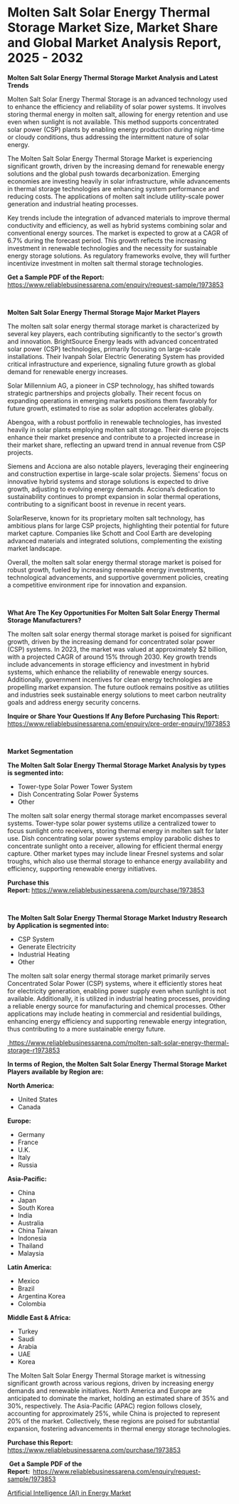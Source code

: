 <p><h1>Molten Salt Solar Energy Thermal Storage Market Size, Market Share and Global Market Analysis Report, 2025 - 2032</h1></p><p><strong>Molten Salt Solar Energy Thermal Storage Market Analysis and Latest Trends</strong></p>
<p><p>Molten Salt Solar Energy Thermal Storage is an advanced technology used to enhance the efficiency and reliability of solar power systems. It involves storing thermal energy in molten salt, allowing for energy retention and use even when sunlight is not available. This method supports concentrated solar power (CSP) plants by enabling energy production during night-time or cloudy conditions, thus addressing the intermittent nature of solar energy.</p><p>The Molten Salt Solar Energy Thermal Storage Market is experiencing significant growth, driven by the increasing demand for renewable energy solutions and the global push towards decarbonization. Emerging economies are investing heavily in solar infrastructure, while advancements in thermal storage technologies are enhancing system performance and reducing costs. The applications of molten salt include utility-scale power generation and industrial heating processes.</p><p>Key trends include the integration of advanced materials to improve thermal conductivity and efficiency, as well as hybrid systems combining solar and conventional energy sources. The market is expected to grow at a CAGR of 6.7% during the forecast period. This growth reflects the increasing investment in renewable technologies and the necessity for sustainable energy storage solutions. As regulatory frameworks evolve, they will further incentivize investment in molten salt thermal storage technologies.</p></p>
<p><strong>Get a Sample PDF of the Report:&nbsp;</strong> <a href="https://www.reliablebusinessarena.com/enquiry/request-sample/1973853?utm_campaign=3024&utm_medium=2&utm_source=Github&utm_content=ia&utm_term=07042025&utm_id=molten-salt-solar-energy-thermal-storage">https://www.reliablebusinessarena.com/enquiry/request-sample/1973853</a></p>
<p>&nbsp;</p>
<p><strong>Molten Salt Solar Energy Thermal Storage Major Market Players</strong></p>
<p><p>The molten salt solar energy thermal storage market is characterized by several key players, each contributing significantly to the sector's growth and innovation. BrightSource Energy leads with advanced concentrated solar power (CSP) technologies, primarily focusing on large-scale installations. Their Ivanpah Solar Electric Generating System has provided critical infrastructure and experience, signaling future growth as global demand for renewable energy increases.</p><p>Solar Millennium AG, a pioneer in CSP technology, has shifted towards strategic partnerships and projects globally. Their recent focus on expanding operations in emerging markets positions them favorably for future growth, estimated to rise as solar adoption accelerates globally.</p><p>Abengoa, with a robust portfolio in renewable technologies, has invested heavily in solar plants employing molten salt storage. Their diverse projects enhance their market presence and contribute to a projected increase in their market share, reflecting an upward trend in annual revenue from CSP projects.</p><p>Siemens and Acciona are also notable players, leveraging their engineering and construction expertise in large-scale solar projects. Siemens' focus on innovative hybrid systems and storage solutions is expected to drive growth, adjusting to evolving energy demands. Acciona’s dedication to sustainability continues to prompt expansion in solar thermal operations, contributing to a significant boost in revenue in recent years.</p><p>SolarReserve, known for its proprietary molten salt technology, has ambitious plans for large CSP projects, highlighting their potential for future market capture. Companies like Schott and Cool Earth are developing advanced materials and integrated solutions, complementing the existing market landscape.</p><p>Overall, the molten salt solar energy thermal storage market is poised for robust growth, fueled by increasing renewable energy investments, technological advancements, and supportive government policies, creating a competitive environment ripe for innovation and expansion.</p></p>
<p>&nbsp;</p>
<p><strong>What Are The Key Opportunities For Molten Salt Solar Energy Thermal Storage Manufacturers?</strong></p>
<p><p>The molten salt solar energy thermal storage market is poised for significant growth, driven by the increasing demand for concentrated solar power (CSP) systems. In 2023, the market was valued at approximately $2 billion, with a projected CAGR of around 15% through 2030. Key growth trends include advancements in storage efficiency and investment in hybrid systems, which enhance the reliability of renewable energy sources. Additionally, government incentives for clean energy technologies are propelling market expansion. The future outlook remains positive as utilities and industries seek sustainable energy solutions to meet carbon neutrality goals and address energy security concerns.</p></p>
<p><strong>Inquire or Share Your Questions If Any Before Purchasing This Report:</strong> <a href="https://www.reliablebusinessarena.com/enquiry/pre-order-enquiry/1973853?utm_campaign=3024&utm_medium=2&utm_source=Github&utm_content=ia&utm_term=07042025&utm_id=molten-salt-solar-energy-thermal-storage">https://www.reliablebusinessarena.com/enquiry/pre-order-enquiry/1973853</a></p>
<p>&nbsp;</p>
<p><strong>Market Segmentation</strong></p>
<p><strong>The Molten Salt Solar Energy Thermal Storage Market Analysis by types is segmented into:</strong></p>
<p><ul><li>Tower-type Solar Power Tower System</li><li>Dish Concentrating Solar Power Systems</li><li>Other</li></ul></p>
<p><p>The molten salt solar energy thermal storage market encompasses several systems. Tower-type solar power systems utilize a centralized tower to focus sunlight onto receivers, storing thermal energy in molten salt for later use. Dish concentrating solar power systems employ parabolic dishes to concentrate sunlight onto a receiver, allowing for efficient thermal energy capture. Other market types may include linear Fresnel systems and solar troughs, which also use thermal storage to enhance energy availability and efficiency, supporting renewable energy initiatives.</p></p>
<p><strong>Purchase this Report:&nbsp;</strong><a href="https://www.reliablebusinessarena.com/purchase/1973853?utm_campaign=3024&utm_medium=2&utm_source=Github&utm_content=ia&utm_term=07042025&utm_id=molten-salt-solar-energy-thermal-storage">https://www.reliablebusinessarena.com/purchase/1973853</a></p>
<p>&nbsp;</p>
<p><strong>The Molten Salt Solar Energy Thermal Storage Market Industry Research by Application is segmented into:</strong></p>
<p><ul><li>CSP System</li><li>Generate Electricity</li><li>Industrial Heating</li><li>Other</li></ul></p>
<p><p>The molten salt solar energy thermal storage market primarily serves Concentrated Solar Power (CSP) systems, where it efficiently stores heat for electricity generation, enabling power supply even when sunlight is not available. Additionally, it is utilized in industrial heating processes, providing a reliable energy source for manufacturing and chemical processes. Other applications may include heating in commercial and residential buildings, enhancing energy efficiency and supporting renewable energy integration, thus contributing to a more sustainable energy future.</p></p>
<p><a href="https://www.reliablebusinessarena.com/molten-salt-solar-energy-thermal-storage-r1973853?utm_campaign=3024&utm_medium=2&utm_source=Github&utm_content=ia&utm_term=07042025&utm_id=molten-salt-solar-energy-thermal-storage">&nbsp;https://www.reliablebusinessarena.com/molten-salt-solar-energy-thermal-storage-r1973853</a></p>
<p><strong>In terms of Region, the Molten Salt Solar Energy Thermal Storage Market Players available by Region are:</strong></p>
<p>
    <p> <strong> North America: </strong>
        <ul>
            <li>United States</li>
            <li>Canada</li>
        </ul>
        </p> 
    <p> <strong> Europe: </strong>
        <ul>
            <li>Germany</li>
            <li>France</li>
            <li>U.K.</li>
            <li>Italy</li>
            <li>Russia</li>
        </ul>
        </p> 
    <p> <strong> Asia-Pacific: </strong>
        <ul>
            <li>China</li>
            <li>Japan</li>
            <li>South Korea</li>
            <li>India</li>
            <li>Australia</li>
            <li>China Taiwan</li>
            <li>Indonesia</li>
            <li>Thailand</li>
            <li>Malaysia</li>
        </ul>
        </p> 
    <p> <strong> Latin America: </strong>
        <ul>
            <li>Mexico</li>
            <li>Brazil</li>
            <li>Argentina Korea</li>
            <li>Colombia</li>
        </ul>
        </p> 
    <p> <strong> Middle East & Africa: </strong>
        <ul>
            <li>Turkey</li>
            <li>Saudi</li>
            <li>Arabia</li>
            <li>UAE</li>
            <li>Korea</li>
        </ul>
    </p>
    </p>
<p><p>The Molten Salt Solar Energy Thermal Storage market is witnessing significant growth across various regions, driven by increasing energy demands and renewable initiatives. North America and Europe are anticipated to dominate the market, holding an estimated share of 35% and 30%, respectively. The Asia-Pacific (APAC) region follows closely, accounting for approximately 25%, while China is projected to represent 20% of the market. Collectively, these regions are poised for substantial expansion, fostering advancements in thermal energy storage technologies.</p></p>
<p><strong>Purchase this Report: </strong><a href="https://www.reliablebusinessarena.com/purchase/1973853?utm_campaign=3024&utm_medium=2&utm_source=Github&utm_content=ia&utm_term=07042025&utm_id=molten-salt-solar-energy-thermal-storage">https://www.reliablebusinessarena.com/purchase/1973853</a></p>
<p>&nbsp;<strong>Get a Sample PDF of the Report:&nbsp;&nbsp;</strong><a href="https://www.reliablebusinessarena.com/enquiry/request-sample/1973853?utm_campaign=3024&utm_medium=2&utm_source=Github&utm_content=ia&utm_term=07042025&utm_id=molten-salt-solar-energy-thermal-storage">https://www.reliablebusinessarena.com/enquiry/request-sample/1973853</a></p>
<p><strong></strong></p>
<p><p><a href="https://github.com/amoakuolaopa/Market-Research-Report-List-1/blob/main/artificial-intelligence-ai-in-energy-market.md?utm_campaign=3024&utm_medium=2&utm_source=Github&utm_content=ia&utm_term=07042025&utm_id=molten-salt-solar-energy-thermal-storage">Artificial Intelligence (AI) in Energy Market</a></p></p>